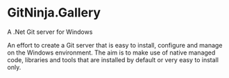 GitNinja.Gallery
================

A .Net Git server for Windows

An effort to create a Git server that is easy to install, configure and manage on the Windows environment.
The aim is to make use of native managed code, libraries and tools that are installed by default or very easy to install only.
